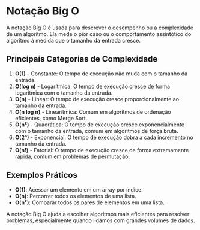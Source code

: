 # Notação Big O

A notação Big O é usada para descrever o desempenho ou a complexidade de um algoritmo. Ela mede o pior caso ou o comportamento assintótico do algoritmo à medida que o tamanho da entrada cresce. 

## Principais Categorias de Complexidade

1. **O(1)** - Constante: O tempo de execução não muda com o tamanho da entrada.
2. **O(log n)** - Logarítmica: O tempo de execução cresce de forma logarítmica com o tamanho da entrada.
3. **O(n)** - Linear: O tempo de execução cresce proporcionalmente ao tamanho da entrada.
4. **O(n log n)** - Linearítmica: Comum em algoritmos de ordenação eficientes, como Merge Sort.
5. **O(n²)** - Quadrática: O tempo de execução cresce exponencialmente com o tamanho da entrada, comum em algoritmos de força bruta.
6. **O(2ⁿ)** - Exponencial: O tempo de execução dobra a cada incremento no tamanho da entrada.
7. **O(n!)** - Fatorial: O tempo de execução cresce de forma extremamente rápida, comum em problemas de permutação.

## Exemplos Práticos

- **O(1)**: Acessar um elemento em um array por índice.
- **O(n)**: Percorrer todos os elementos de uma lista.
- **O(n²)**: Comparar todos os pares de elementos em uma lista.

A notação Big O ajuda a escolher algoritmos mais eficientes para resolver problemas, especialmente quando lidamos com grandes volumes de dados.
